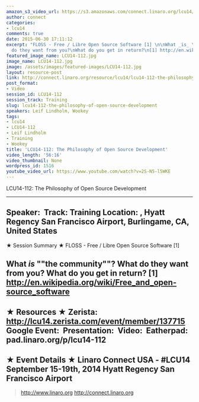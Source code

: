 ```yaml
---
amazon_s3_video_url: https://s3.amazonaws.com/connect.linaro.org/lcu14/videos/09-15-Monday/LCU14-112-+The+Philosophy+of+Open+Source+Development.mp4
author: connect
categories:
- lcu14
comments: true
date: 2015-06-30 17:11:12
excerpt: "FLOSS - Free / Libre Open Source Software [1] \n\nWhat _is_ \"the community\"?\nWhat
  do they want from you?\nWhat do you get in return?\n[1] http://en.wikipedia.org/wiki/Free_and_open-source_software"
featured_image_name: LCU14-112.jpg
image_name: LCU14-112.jpg
image: /assets/images/featured-images/LCU14-112.jpg
layout: resource-post
link: http://connect.linaro.org/resource/lcu14/lcu14-112-the-philosophy-of-open-source-development/
post_format:
- Video
session_id: LCU14-112
session_track: Training
slug: lcu14-112-the-philosophy-of-open-source-development
speakers: Leif Lindholm, Wookey
tags:
- lcu14
- LCU14-112
- Leif Lindholm
- Training
- Wookey
title: 'LCU14-112: The Philosophy of Open Source Development'
video_length: '56:16'
video_thumbnail: None
wordpress_id: 1516
youtube_video_url: https://www.youtube.com/watch?v=2S-N5-l5WKE
---
```


LCU14-112: The Philosophy of Open Source Development

---------------------------------------------------

Speaker: 
Track: Training
Location: , Hyatt Regency San Francisco Airport, Burlingame, CA, United States
---------------------------------------------------

★ Session Summary ★
FLOSS - Free / Libre Open Source Software [1] 

What _is_ ""the community""?
What do they want from you?
What do you get in return?
[1] http://en.wikipedia.org/wiki/Free_and_open-source_software
---------------------------------------------------

★ Resources ★
Zerista: http://lcu14.zerista.com/event/member/137715
Google Event: 
Presentation: 
Video: 
Eatherpad: pad.linaro.org/p/lcu14-112
---------------------------------------------------

★ Event Details ★
Linaro Connect USA - #LCU14
September 15-19th, 2014
Hyatt Regency San Francisco Airport
---------------------------------------------------

> http://www.linaro.org
> http://connect.linaro.org
